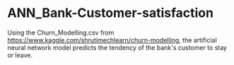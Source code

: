 # ANN_Bank-Customer-satisfaction
Using the Churn_Modelling.csv from https://www.kaggle.com/shrutimechlearn/churn-modelling, the artificial neural network model predicts the tendency of the bank's customer to stay or leave.
